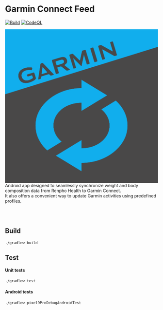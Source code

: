 # Garmin Connect Feed

[![Build](https://github.com/paufregi/GarminFeed/actions/workflows/build.yaml/badge.svg?branch=main)](https://github.com/paufregi/GarminFeed/actions/workflows/build.yaml)
[![CodeQL](https://github.com/paufregi/GarminFeed/actions/workflows/codeql.yaml/badge.svg?branch=main)](https://github.com/paufregi/GarminFeed/actions/workflows/codeql.yaml)

<img align="left" src="app/src/main/ic_launcher-playstore.png"  alt="logo"/>
  Android app designed to seamlessly synchronize weight and body composition data from Renpho Health to Garmin Connect.<br>
  It also offers a convenient way to update Garmin activities using predefined profiles.

<br><br>

## Build

```
./gradlew build
```

## Test

#### Unit tests

```
./gradlew test
```

#### Android tests

```
./gradlew pixel9ProDebugAndroidTest
```
